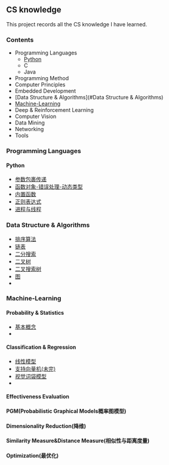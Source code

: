 ## CS knowledge

This project records all the CS knowledge I have learned.

### Contents

* Programming Languages
  * [Python](#python)
  * C
  * Java
* Programming Method
* Computer Principles
* Embedded Development
* [Data Structure &  Algorithms](#Data Structure &  Algorithms)
* [Machine-Learning](#Machine-Learning)
* Deep & Reinforcement Learning
* Computer Vision
* Data Mining
* Networking
* Tools



### Programming Languages

#### <span id="python">Python</span>

* [参数包裹传递](python/参数包裹传递.md)
* [函数对象-错误处理-动态类型](python/函数对象-错误处理-动态类型.md)
* [内置函数](python/内置函数.md)
* [正则表达式](python/正则表达式.md)
* [进程与线程](python/进程与线程.md)




### Data Structure &  Algorithms

* [排序算法](algorithm/sorting.md)
* [链表](algorithm/Linked_List.md)
* [二分搜索](algorithm/Binary_Search.md)
* [二叉树](algorithm/binary_tree.md)
* [二叉搜索树](algorithm/binary_search_tree.md)
* [图](algorithm/graph.md)
* ​



### Machine-Learning

#### Probability & Statistics

* [基本概念](machine_learning/基本概念.md)
* ​

#### Classification & Regression

- [线性模型](machine_learning/%E7%BA%BF%E6%80%A7%E6%A8%A1%E5%9E%8B.md)
- [支持向量机(未完)](machine_learning/%E6%94%AF%E6%8C%81%E5%90%91%E9%87%8F%E6%9C%BA,md)
- [视觉词袋模型](machine_learning/视觉词袋模型.md)
- ​

#### Effectiveness Evaluation



#### PGM(Probabilistic Graphical Models概率图模型)



#### Dimensionality Reduction(降维)



#### Similarity Measure&Distance Measure(相似性与距离度量)



#### Optimization(最优化)

